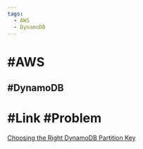 ```yaml
---
tags:
  - AWS
  - DynamoDB
---
```

# #AWS 

## #DynamoDB 



# #Link #Problem 

[Choosing the Right DynamoDB Partition Key](https://aws.amazon.com/blogs/database/choosing-the-right-dynamodb-partition-key/)


